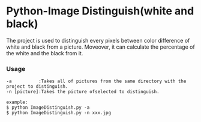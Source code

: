 # Python-Image Distinguish(white and black)

The project is used to distinguish every pixels between color difference of white and black from a picture. Moveover, it can calculate the percentage of the white and the black from it. 

### Usage

```shell
-a          :Takes all of pictures from the same directory with the project to distinguish.
-n [picture]:Takes the picture ofselected to distinguish.

example:
$ python ImageDistinguish.py -a
$ python ImageDistinguish.py -n xxx.jpg
```